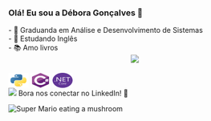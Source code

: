 ### Olá! Eu sou a Débora Gonçalves 👋

<div>
- 🔭 Graduanda em Análise e Desenvolvimento de Sistemas <br>
- 🌱 Estudando Inglês <br>
- 📚 Amo livros <br>
  
<div align="center">
  <img height="180em" src="https://github-readme-stats.vercel.app/api?username=deboragoncalves1&show_icons=true&theme=dracula&include_all_commits=true&count_private=false"/>
</div>
  
<div style="display: inline_block"><br>  
  <img align="center" alt="Deh-Python" height="30" width="40" src="https://raw.githubusercontent.com/devicons/devicon/master/icons/python/python-original.svg">
  <img align="center" alt="Deh-CSharp" height="30" width="40" src="https://raw.githubusercontent.com/devicons/devicon/master/icons/csharp/csharp-original.svg">
  <img align="center" alt=".NET" height="30" width="40" src="https://raw.githubusercontent.com/devicons/devicon/master/icons/dotnetcore/dotnetcore-original.svg">
</div>
  
<div> 
  <a href="https://www.linkedin.com/in/debora-ferreira-gon%C3%A7alves-257446148/" target="_blank"><img src="https://img.shields.io/badge/-LinkedIn-%230077B5?style=for-the-badge&logo=linkedin&logoColor=white" target="_blank"></a> Bora nos conectar no LinkedIn! 👋
</div>

![Super Mario eating a mushroom]([https://media.giphy.com/media/WiCHyPAWxIpbi/giphy.gif](https://media1.tenor.com/m/UEPZFKzPqoQAAAAd/super-mario-world-big-boo.gif)https://media1.tenor.com/m/UEPZFKzPqoQAAAAd/super-mario-world-big-boo.gif)
